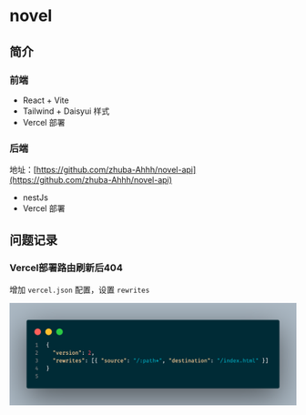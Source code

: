 # novel

## 简介

### 前端

- React + Vite
- Tailwind + Daisyui 样式
- Vercel 部署

### 后端

地址：[https://github.com/zhuba-Ahhh/novel-api](https://github.com/zhuba-Ahhh/novel-api)

- nestJs
- Vercel 部署

## 问题记录

### Vercel部署路由刷新后404

增加 `vercel.json` 配置，设置 `rewrites`

![alt text](image.png)
